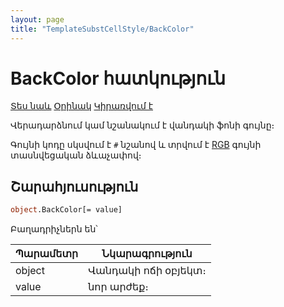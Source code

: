 ```yaml
---
layout: page
title: "TemplateSubstCellStyle/BackColor"
---
```


# BackColor հատկություն

[Տես նաև](../TemplateSubstCellStyle.md) [Օրինակ](../../Examples/E_TemplateSubstCellStyle.md) [Կիրառվում է](../TemplateSubstCellStyle.md)

Վերադարձնում կամ նշանակում է վանդակի ֆոնի գույնը։

Գույնի կոդը սկսվում է `#` նշանով և տրվում է [RGB](../../RGBColorCodes.html) գույնի տասնվեցական ձևաչափով։

## Շարահյուսություն

```vb
object.BackColor[= value]
```

Բաղադրիչներն են՝

| Պարամետր | Նկարագրություն |
|--|--|
| object | Վանդակի ոճի օբյեկտ։ |
| value | նոր արժեք։ |
